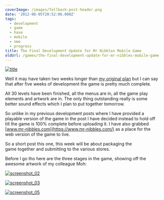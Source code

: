 ```yaml
---
coverImage: /images/fallback-post-header.png
date: '2012-08-05T20:52:06.000Z'
tags:
  - development
  - game
  - haxe
  - mobile
  - nme
  - progress
title: The Final Development Update for Mr Nibbles Mobile Game
oldUrl: /games/the-final-development-update-for-mr-nibbles-mobile-game
---
```


[![](/wp-content/uploads/2012/08/title.png "title")](/wp-content/uploads/2012/08/title.png)

Well it may have taken two weeks longer than [my original plan](/posts/lets-make-a-mobile-game-in-3-weeks-with-haxe-nme/) but I can say that after five weeks of development the game is pretty much complete.

<!-- more -->

All 30 levels have been finished, all the menus are in, all the game play elements and artwork are in. The only thing outstanding really is some better sound effects which I plan to put together tomorrow.

So unlike in my previous development posts where I have provided a playable version of the game in the post I have decided instead to hold off till the game is 100% complete before uploading it. I have also grabbed [www.mr-nibbles.com](https://www.mr-nibbles.com/) as a place for the web version of the game to live.

So a short post this one, this week will be about packaging the game together and submitting to the various stores.

Before I go tho here are the three stages in the game, showing off the awesome artwork of my colleague Moh:

[![](/wp-content/uploads/2012/08/screenshot_021.gif "screenshot_02")](/wp-content/uploads/2012/08/screenshot_021.gif)

[![](/wp-content/uploads/2012/08/screenshot_031.gif "screenshot_03")](/wp-content/uploads/2012/08/screenshot_031.gif)

[![](/wp-content/uploads/2012/08/screenshot_051.jpg "screenshot_05")](/wp-content/uploads/2012/08/screenshot_051.jpg)
